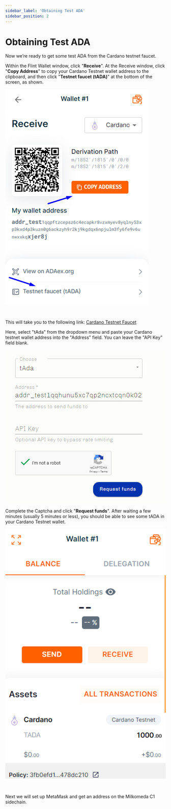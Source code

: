 ```yaml
---
sidebar_label: 'Obtaining Test ADA'
sidebar_position: 2
---
```


# Obtaining Test ADA

Now we’re ready to get some test ADA from the Cardano testnet faucet.

Within the Flint Wallet window, click "**Receive**". At the Receive window, click "**Copy Address**" to copy your Cardano Testnet wallet address to the clipboard, and then click "**Testnet faucet (tADA)**" at the bottom of the screen, as shown.
​

![](/img/flint-copy-tada-receive-address.png)

​

This will take you to the following link: [Cardano Testnet Faucet](https://testnets.cardano.org/en/testnets/cardano/tools/faucet/)​

Here, select "tAda" from the dropdown menu and paste your Cardano testnet wallet address into the "Address" field. You can leave the "API Key" field blank.

​
![](/img/cardano-testnet-faucet.png)


Complete the Captcha and click "**Request funds**". After waiting a few minutes (usually 5 minutes or less), you should be able to see some tADA in your Cardano Testnet wallet.


![](/img/flint-confirm-tada-balance.png)

​

Next we will set up MetaMask and get an address on the Milkomeda C1 sidechain.